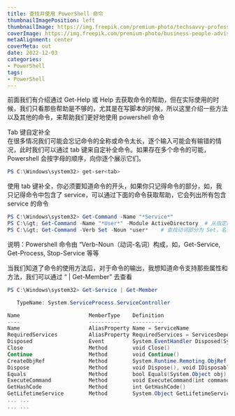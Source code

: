 ```yaml
---
title: 查找并使用 PowerShell 命令
thumbnailImagePosition: left
thumbnailImage: https://img.freepik.com/premium-photo/techsavvy-professional-immersed-virtual-realm-surrounded-by-multiple-screens-aigenerated-stock_561855-16851.jpg
coverImage: https://img.freepik.com/premium-photo/business-people-advisor-business-people-talking-planning-analyze-investment-marketing-tablet-office_44344-3887.jpg
metaAlignment: center
coverMeta: out
date: 2022-12-03
categories:
- PowerShell
tags:
- PowerShell
---
```


前面我们有介绍通过 Get-Help 或 Help 去获取命令的帮助，但在实际使用的时候，我们只看那些帮助是不够的，尤其是在写脚本的时候，所以这里介绍一些方法以及其他的命令，来帮助我们更好地使用 powershell 命令

Tab 键自定补全  
在很多情况我们可能会忘记命令的全称或命令太长，逐个输入可能会有输错的情况，此时我们可以通过 tab 键来自定补全命令。如果存在多个命令的可能，Powershell 会按字母的顺序，向你逐个展示它们。

<!--more-->
```Powershell
PS C:\Windows\system32> get-ser<tab>
```


使用 tab 键补全，你必须要知道命令的开头，如果你只记得命令的部分，如，我只记得命令中包含了 service，可以通过下面的命令获取帮助，它会列出所有包含 service 的命令

```Powershell
PS C:\Windows\system32> Get-Command -Name "*Service*"
PS C:\&gt; Get-Command -Name "*User*" -Module ActiveDirectory  # 从指定的模块中查找
PS C:\&gt; Get-Command -Verb Set -Noun *user*    # 查找动词部分为 Set，名词部包含 User 的命令
```
说明：Powershell 命令由 “Verb-Noun（动词-名词）构成，如，Get-Service, Get-Process, Stop-Service 等等

当我们知道了命令的使用方法后，对于命令的输出，我想知道命令支持那些属性和方法，我们可以通过 “ | Get-Member” 去查看

```Powershell
PS C:\Windows\system32> Get-Service | Get-Member

   TypeName: System.ServiceProcess.ServiceController

Name                      MemberType    Definition
----                      ----------    ----------
Name                      AliasProperty Name = ServiceName
RequiredServices          AliasProperty RequiredServices = ServicesDependedOn
Disposed                  Event         System.EventHandler Disposed(System.Object, System.EventArgs)
Close                     Method        void Close()
Continue                  Method        void Continue()
CreateObjRef              Method        System.Runtime.Remoting.ObjRef CreateObjRef(type requestedType)
Dispose                   Method        void Dispose(), void IDisposable.Dispose()
Equals                    Method        bool Equals(System.Object obj)
ExecuteCommand            Method        void ExecuteCommand(int command)
GetHashCode               Method        int GetHashCode()
GetLifetimeService        Method        System.Object GetLifetimeService()
... ...
... ...
```